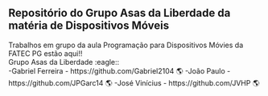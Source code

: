 <h2>Repositório do Grupo Asas da Liberdade da matéria de Dispositivos Móveis</h2>
 Trabalhos em grupo da aula Programação para Dispositivos Móvies da FATEC PG estão aqui!!
 <br/>
Grupo Asas da Liberdade :eagle::<br/>
-Gabriel Ferreira - https://github.com/Gabriel2104 🌎
-João Paulo - https://github.com/JPGarc14 🌎
-José Vinícius - https://github.com/JVHP 🌎
 
